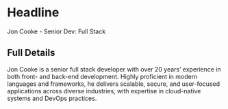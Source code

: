 # Headline

Jon Cooke - Senior Dev: Full Stack

## Full Details

Jon Cooke is a senior full stack developer with over 20 years’ experience in both front- and back-end development. Highly proficient in modern languages and frameworks, he delivers scalable, secure, and user-focused applications across diverse industries, with expertise in cloud-native systems and DevOps practices.
